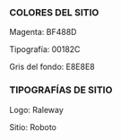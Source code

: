 ### COLORES DEL SITIO

Magenta: BF488D

Tipografía: 00182C

Gris del fondo: E8E8E8

### TIPOGRAFÍAS DE SITIO

Logo: Raleway

Sitio: Roboto
